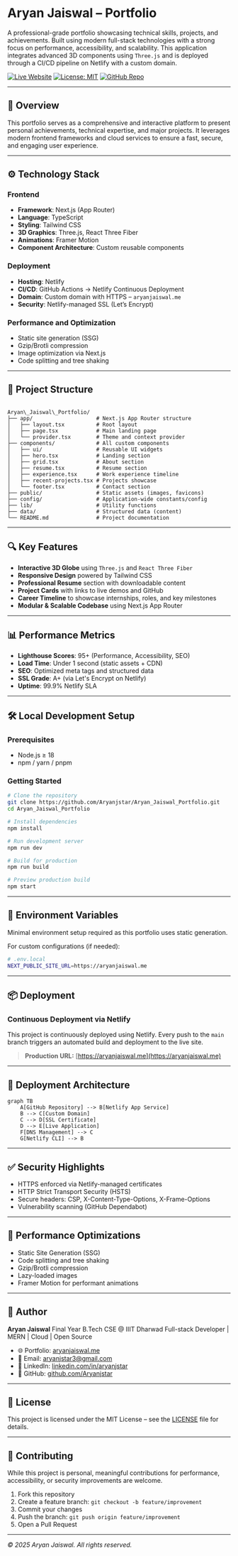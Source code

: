 

# Aryan Jaiswal – Portfolio

A professional-grade portfolio showcasing technical skills, projects, and achievements. Built using modern full-stack technologies with a strong focus on performance, accessibility, and scalability. This application integrates advanced 3D components using `Three.js` and is deployed through a CI/CD pipeline on Netlify with a custom domain.

[![Live Website](https://img.shields.io/badge/Visit-aryanjaiswal.me-blue?style=for-the-badge&logo=vercel)](https://aryanjaiswal.me)
[![License: MIT](https://img.shields.io/badge/License-MIT-green?style=for-the-badge)](LICENSE)
[![GitHub Repo](https://img.shields.io/badge/Source-GitHub-black?style=for-the-badge&logo=github)](https://github.com/Aryanjstar/Aryan_Jaiswal_Portfolio)

---

## 📄 Overview

This portfolio serves as a comprehensive and interactive platform to present personal achievements, technical expertise, and major projects. It leverages modern frontend frameworks and cloud services to ensure a fast, secure, and engaging user experience.

---

## ⚙️ Technology Stack

### Frontend
- **Framework**: Next.js (App Router)
- **Language**: TypeScript
- **Styling**: Tailwind CSS
- **3D Graphics**: Three.js, React Three Fiber
- **Animations**: Framer Motion
- **Component Architecture**: Custom reusable components

### Deployment
- **Hosting**: Netlify
- **CI/CD**: GitHub Actions → Netlify Continuous Deployment
- **Domain**: Custom domain with HTTPS – `aryanjaiswal.me`
- **Security**: Netlify-managed SSL (Let’s Encrypt)

### Performance and Optimization
- Static site generation (SSG)
- Gzip/Brotli compression
- Image optimization via Next.js
- Code splitting and tree shaking

---

## 🧱 Project Structure

```

Aryan\_Jaiswal\_Portfolio/
├── app/                    # Next.js App Router structure
│   ├── layout.tsx          # Root layout
│   ├── page.tsx            # Main landing page
│   └── provider.tsx        # Theme and context provider
├── components/             # All custom components
│   ├── ui/                 # Reusable UI widgets
│   ├── hero.tsx            # Landing section
│   ├── grid.tsx            # About section
│   ├── resume.tsx          # Resume section
│   ├── experience.tsx      # Work experience timeline
│   ├── recent-projects.tsx # Projects showcase
│   └── footer.tsx          # Contact section
├── public/                 # Static assets (images, favicons)
├── config/                 # Application-wide constants/config
├── lib/                    # Utility functions
├── data/                   # Structured data (content)
└── README.md               # Project documentation

````

---

## 🔍 Key Features

- **Interactive 3D Globe** using `Three.js` and `React Three Fiber`
- **Responsive Design** powered by Tailwind CSS
- **Professional Resume** section with downloadable content
- **Project Cards** with links to live demos and GitHub
- **Career Timeline** to showcase internships, roles, and key milestones
- **Modular & Scalable Codebase** using Next.js App Router

---

## 📊 Performance Metrics

- **Lighthouse Scores**: 95+ (Performance, Accessibility, SEO)
- **Load Time**: Under 1 second (static assets + CDN)
- **SEO**: Optimized meta tags and structured data
- **SSL Grade**: A+ (via Let's Encrypt on Netlify)
- **Uptime**: 99.9% Netlify SLA

---

## 🛠️ Local Development Setup

### Prerequisites
- Node.js ≥ 18
- npm / yarn / pnpm

### Getting Started

```bash
# Clone the repository
git clone https://github.com/Aryanjstar/Aryan_Jaiswal_Portfolio.git
cd Aryan_Jaiswal_Portfolio

# Install dependencies
npm install

# Run development server
npm run dev

# Build for production
npm run build

# Preview production build
npm start
````

---

## 🔐 Environment Variables

Minimal environment setup required as this portfolio uses static generation.

For custom configurations (if needed):

```bash
# .env.local
NEXT_PUBLIC_SITE_URL=https://aryanjaiswal.me
```

---

## 📦 Deployment

### Continuous Deployment via Netlify

This project is continuously deployed using Netlify. Every push to the `main` branch triggers an automated build and deployment to the live site.

> **Production URL:** [https://aryanjaiswal.me](https://aryanjaiswal.me)

---

## 🚀 Deployment Architecture

```mermaid
graph TB
    A[GitHub Repository] --> B[Netlify App Service]
    B --> C[Custom Domain]
    C --> D[SSL Certificate]
    D --> E[Live Application]
    F[DNS Management] --> C
    G[Netlify CLI] --> B
```
---

## ✅ Security Highlights

* HTTPS enforced via Netlify-managed certificates
* HTTP Strict Transport Security (HSTS)
* Secure headers: CSP, X-Content-Type-Options, X-Frame-Options
* Vulnerability scanning (GitHub Dependabot)

---

## 🧠 Performance Optimizations

* Static Site Generation (SSG)
* Code splitting and tree shaking
* Gzip/Brotli compression
* Lazy-loaded images
* Framer Motion for performant animations

---

## 👤 Author

**Aryan Jaiswal**
Final Year B.Tech CSE @ IIIT Dharwad
Full-stack Developer | MERN | Cloud | Open Source

* 🌐 Portfolio: [aryanjaiswal.me](https://aryanjaiswal.me)
* 📧 Email: [aryanjstar3@gmail.com](mailto:aryanjstar3@gmail.com)
* 🔗 LinkedIn: [linkedin.com/in/aryanjstar](https://linkedin.com/in/aryanjstar)
* 🐙 GitHub: [github.com/Aryanjstar](https://github.com/Aryanjstar)

---

## 📄 License

This project is licensed under the MIT License – see the [LICENSE](LICENSE) file for details.

---

## 🤝 Contributing

While this project is personal, meaningful contributions for performance, accessibility, or security improvements are welcome.

1. Fork this repository
2. Create a feature branch: `git checkout -b feature/improvement`
3. Commit your changes
4. Push the branch: `git push origin feature/improvement`
5. Open a Pull Request

---

*© 2025 Aryan Jaiswal. All rights reserved.*
